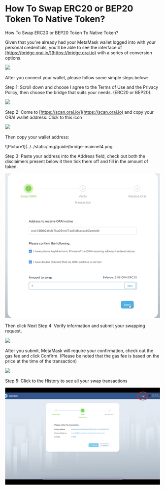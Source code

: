 # How To Swap ERC20 or BEP20 Token To Native Token?

How To Swap ERC20 or BEP20 Token To Native Token?

Given that you’ve already had your MetaMask wallet logged into with your personal credentials, you’ll be able to see the interface of [https://bridge.orai.io/](https://bridge.orai.io) with a series of conversion options.

![](<../.gitbook/assets/image (8).png>)

After you connect your wallet, please follow some simple steps below:

Step 1: Scroll down and choose I agree to the Terms of Use and the Privacy Policy, then choose the bridge that suits your needs. (ERC20 or BEP20).

![](<../.gitbook/assets/image (10).png>)

Step 2: Come to [https://scan.orai.io/](https://scan.orai.io) and copy your ORAI wallet address: Click to this icon

![](<../.gitbook/assets/image (11).png>)

Then copy your wallet address:

!\[Picture1]\(../../static/img/guide/bridge-mainnet4.png

Step 3: Paste your address into the Address field, check out both the disclaimers present below it then tick them off and fill in the amount of token.

![](<../.gitbook/assets/image (13) (1) (1) (1) (1) (2) (1) (2) (1) (1) (1) (8).png>)

Then click Next Step 4: Verify information and submit your swapping request.

![](<../.gitbook/assets/image (18).png>)

After you submit, MetaMask will require your confirmation, check out the gas fee and click Confirm. (Please be noted that the gas fee is based on the price at the time of the transaction)

![](<../.gitbook/assets/image (19).png>)

Step 5: Click to the History to see all your swap transactions

![](<../.gitbook/assets/image (20) (1) (1) (1) (1) (2) (1) (2) (1) (1) (1) (1).png>)
